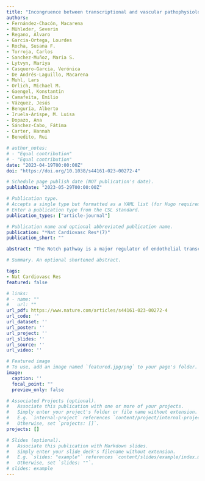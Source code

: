 ```yaml
---
title: "Incongruence between transcriptional and vascular pathophysiological cell states"
authors:
- Fernández-Chacón, Macarena
- Mühleder, Severin
- Regano, Alvaro
- Garcia-Ortega, Lourdes
- Rocha, Susana F.
- Torroja, Carlos
- Sanchez-Muñoz, Maria S.
- Lytvyn, Mariya
- Casquero-Garcia, Verónica
- De Andrés-Laguillo, Macarena
- Muhl, Lars
- Orlich, Michael M.
- Gaengel, Konstantin
- Camafeita, Emilio
- Vázquez, Jesús
- Benguría, Alberto
- Iruela-Arispe, M. Luisa
- Dopazo, Ana
- Sánchez-Cabo, Fátima
- Carter, Hannah
- Benedito, Rui

# author_notes:
# - "Equal contribution"
# - "Equal contribution"
date: "2023-04-19T00:00:00Z"
doi: "https://doi.org/10.1038/s44161-023-00272-4"

# Schedule page publish date (NOT publication's date).
publishDate: "2023-05-29T00:00:00Z"

# Publication type.
# Accepts a single type but formatted as a YAML list (for Hugo requirements).
# Enter a publication type from the CSL standard.
publication_types: ["article-journal"]

# Publication name and optional abbreviated publication name.
publication: "*Nat Cardiovasc Res*(7)"
publication_short: ""

abstract: "The Notch pathway is a major regulator of endothelial transcriptional specification. Targeting the Notch receptors or Delta-like ligand 4 (Dll4) dysregulates angiogenesis. Here, by analyzing single and compound genetic mutants for all Notch signaling members, we find significant differences in the way ligands and receptors regulate liver vascular homeostasis. Loss of Notch receptors caused endothelial hypermitogenic cell-cycle arrest and senescence. Conversely, Dll4 loss triggered a strong Myc-driven transcriptional switch inducing endothelial proliferation and the tip-cell state. Myc loss suppressed the induction of angiogenesis in the absence of Dll4, without preventing the vascular enlargement and organ pathology. Similarly, inhibition of other pro-angiogenic pathways, including MAPK/ERK and mTOR, had no effect on the vascular expansion induced by Dll4 loss; however, anti-VEGFA treatment prevented it without fully suppressing the transcriptional and metabolic programs. This study shows incongruence between single-cell transcriptional states, vascular phenotypes and related pathophysiology. Our findings also suggest that the vascular structure abnormalization, rather than neoplasms, causes the reported anti-Dll4 antibody toxicity."

# Summary. An optional shortened abstract.

tags:
- Nat Cardiovasc Res
featured: false

# links:
# - name: ""
#   url: ""
url_pdf: https://www.nature.com/articles/s44161-023-00272-4
url_code: ''
url_dataset: ''
url_poster: ''
url_project: ''
url_slides: ''
url_source: ''
url_video: ''

# Featured image
# To use, add an image named `featured.jpg/png` to your page's folder. 
image:
  caption: ''
  focal_point: ""
  preview_only: false

# Associated Projects (optional).
#   Associate this publication with one or more of your projects.
#   Simply enter your project's folder or file name without extension.
#   E.g. `internal-project` references `content/project/internal-project/index.md`.
#   Otherwise, set `projects: []`.
projects: []

# Slides (optional).
#   Associate this publication with Markdown slides.
#   Simply enter your slide deck's filename without extension.
#   E.g. `slides: "example"` references `content/slides/example/index.md`.
#   Otherwise, set `slides: ""`.
# slides: example
---
```


<!-- {{% callout note %}}
Click the *Cite* button above to demo the feature to enable visitors to import publication metadata into their reference management software.
{{% /callout %}}

{{% callout note %}}
Create your slides in Markdown - click the *Slides* button to check out the example.
{{% /callout %}}

Add the publication's **full text** or **supplementary notes** here. You can use rich formatting such as including [code, math, and images](https://docs.hugoblox.com/content/writing-markdown-latex/). -->
